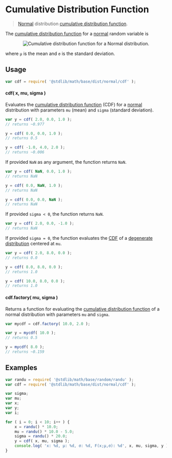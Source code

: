 # Cumulative Distribution Function

> [Normal][normal-distribution] distribution [cumulative distribution function][cdf].


<section class="intro">

The [cumulative distribution function][cdf] for a [normal][normal-distribution] random variable is

<!-- <equation class="equation" label="eq:normal_cdf" align="center" raw="center" data-raw-text="F(x;\mu,\sigma) = \frac12\left[1 + \operatorname{erf}\left(\frac{x-\mu}{\sigma\sqrt{2}}\right)\right]" alt="Cumulative distribution function for a Normal distribution."> -->

<div class="equation" align="center" data-raw-text="F(x;\mu,\sigma) = \frac12\left[1 + \operatorname{erf}\left(\frac{x-\mu}{\sigma\sqrt{2}}\right)\right]" data-equation="eq:normal_cdf">
    <img src="" alt="Cumulative distribution function for a Normal distribution.">
    <br>
</div>

<!-- </equation> -->

where `µ` is the mean and `σ` is the standard deviation.

</section>

<!-- /.intro -->


<section class="usage">

## Usage

``` javascript
var cdf = require( '@stdlib/math/base/dist/normal/cdf' );
```

#### cdf( x, mu, sigma )

Evaluates the [cumulative distribution function][cdf] (CDF) for a [normal][normal-distribution] distribution with parameters `mu` (mean) and `sigma` (standard deviation).

``` javascript
var y = cdf( 2.0, 0.0, 1.0 );
// returns ~0.977

y = cdf( 0.0, 0.0, 1.0 );
// returns 0.5

y = cdf( -1.0, 4.0, 2.0 );
// returns ~0.006
```

If provided `NaN` as any argument, the function returns `NaN`.

``` javascript
var y = cdf( NaN, 0.0, 1.0 );
// returns NaN

y = cdf( 0.0, NaN, 1.0 );
// returns NaN

y = cdf( 0.0, 0.0, NaN );
// returns NaN
```

If provided `sigma < 0`, the function returns `NaN`.

``` javascript
var y = cdf( 2.0, 0.0, -1.0 );
// returns NaN
```

If provided `sigma = 0`, the function evaluates the [CDF][cdf] of a [degenerate distribution][degenerate-distribution] centered at `mu`.

``` javascript
var y = cdf( 2.0, 8.0, 0.0 );
// returns 0.0

y = cdf( 8.0, 8.0, 0.0 );
// returns 1.0

y = cdf( 10.0, 8.0, 0.0 );
// returns 1.0
```

#### cdf.factory( mu, sigma )

Returns a function for evaluating the [cumulative distribution function][cdf] of a normal distribution with parameters `mu` and `sigma`.

``` javascript
var mycdf = cdf.factory( 10.0, 2.0 );

var y = mycdf( 10.0 );
// returns 0.5

y = mycdf( 8.0 );
// returns ~0.159
```

</section>

<!-- /.usage -->


<section class="examples">

## Examples

``` javascript
var randu = require( '@stdlib/math/base/random/randu' );
var cdf = require( '@stdlib/math/base/dist/normal/cdf' );

var sigma;
var mu;
var x;
var y;
var i;

for ( i = 0; i < 10; i++ ) {
    x = randu() * 10.0;
    mu = randu() * 10.0 - 5.0;
    sigma = randu() * 20.0;
    y = cdf( x, mu, sigma );
    console.log( 'x: %d, µ: %d, σ: %d, F(x;µ,σ): %d', x, mu, sigma, y );
}
```

</section>

<!-- /.examples -->


<section class="links">

[cdf]:  https://en.wikipedia.org/wiki/Cumulative_distribution_function
[normal-distribution]: https://en.wikipedia.org/wiki/Normal_distribution
[degenerate-distribution]: https://en.wikipedia.org/wiki/Degenerate_distribution

</section>

<!-- /.links -->
